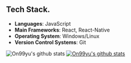 ## Tech Stack.

- **Languages**: JavaScript
- **Main Frameworks**: React, React-Native
- **Operating System**: Windows/Linux
- **Version Control Systems**: Git

![On99yu's github stats](https://github-readme-stats.vercel.app/api?username=on99yu&show_icons=true)
[![On99yu's github stats](https://github-readme-stats.vercel.app/api/top-langs/?username=on99yu&show_icons=true&hide_border=false&title_color=004386&icon_color=004386&layout=compact)](https://github.com/on99yu)
